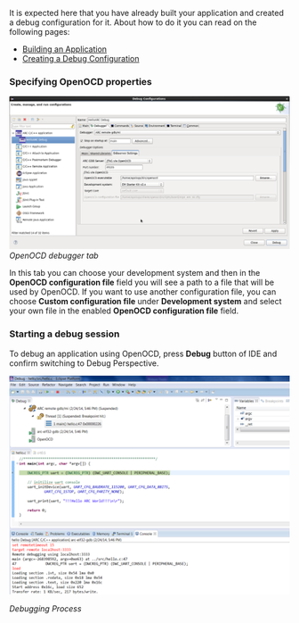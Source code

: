 
It is expected here that you have already built your application and created a
 debug configuration for it. About how to do it you can read on the following
pages:
* [Building an Application](Building-User-Guide)
* [Creating a Debug Configuration](Creating-a-Debug-Configuration)

### Specifying OpenOCD properties

![OpenOCD debugger tab](images/debugging/openocd/openocd_tab.png)
_OpenOCD debugger tab_

In this tab you can choose your development system and then in the **OpenOCD
 configuration file** field you will see a path to a file that will be used by
OpenOCD. If you want to use another configuration file, you can choose **Custom
configuration file** under **Development system** and select your own file in the
enabled **OpenOCD configuration file** field.

### Starting a debug session

To debug an application using OpenOCD, press **Debug** button of IDE and confirm
switching to Debug Perspective.

![Debugging Process](images/debugging/openocd/debugging_process.png)

  _Debugging Process_
